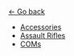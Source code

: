 [← Go back](https://github.com/bugworm/Categories/wiki/Borderlands-2)

* [Accessories](https://github.com/bugworm/Categories/wiki/Accessories)
* [Assault Rifles](https://github.com/bugworm/Categories/wiki/Assault-Rifles) 
* [COMs](https://github.com/bugworm/Categories/wiki/COMs)